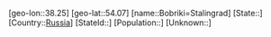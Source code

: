﻿---
location: [54.07,38.25]
type: City
tags:
- geo/City


SpocWebEntityId: 29237
isDeleted: false
confidential: public

---
[geo-lon::38.25]
[geo-lat::54.07]
[name::Bobriki=Stalingrad]
[State::]
[Country::[Russia](geo/Continent/Europe/Russia.md)]
[StateId::]
[Population::]
[Unknown::]

